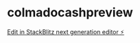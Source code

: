 # colmadocashpreview

[Edit in StackBlitz next generation editor ⚡️](https://stackblitz.com/~/github.com/francocantarini/colmadocashpreview)